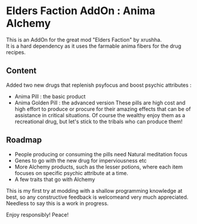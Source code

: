 
# Elders Faction AddOn : Anima Alchemy  

This is an AddOn for the great mod "Elders Faction" by xrushha.  
It is a hard dependency as it uses the farmable anima fibers for the drug recipes.   

## Content
Added two new drugs that replenish psyfocus and boost psychic attributes :
- Anima Pill : the basic product
- Anima Golden Pill : the advanced version
These pills are high cost and high effort to produce or procure for their amazing effects that can be of assistance in critical situations. Of course the wealthy enjoy them as a recreational drug, but let's stick to the tribals who can produce them! 

## Roadmap
- People producing or consuming the pills need Natural meditation focus
- Genes to go with the new drug for imperviousness etc
- More Alchemy products, such as the lesser potions, where each item focuses on specific psychic attribute at a time.
- A few traits that go with Alchemy

This is my first try at modding with a shallow programming knowledge at best, so any constructive feedback is welcomeand very much appreciated. Needless to say this is a work in progress.  

Enjoy responsibly! 
Peace!  
